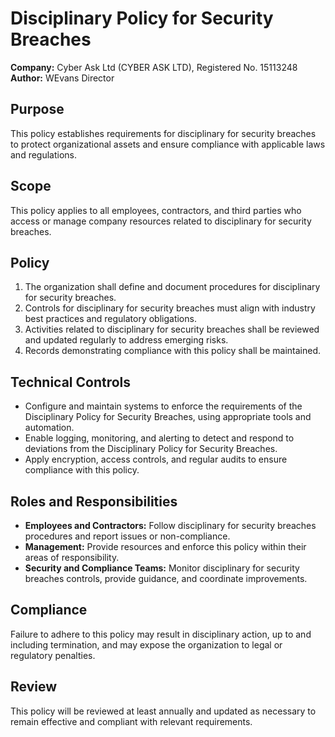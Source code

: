 # Disciplinary Policy for Security Breaches

**Company:** Cyber Ask Ltd (CYBER ASK LTD), Registered No. 15113248  
**Author:** WEvans Director

## Purpose

This policy establishes requirements for disciplinary for security breaches to protect organizational assets and ensure compliance with applicable laws and regulations.

## Scope

This policy applies to all employees, contractors, and third parties who access or manage company resources related to disciplinary for security breaches.

## Policy

1. The organization shall define and document procedures for disciplinary for security breaches.
2. Controls for disciplinary for security breaches must align with industry best practices and regulatory obligations.
3. Activities related to disciplinary for security breaches shall be reviewed and updated regularly to address emerging risks.
4. Records demonstrating compliance with this policy shall be maintained.

## Technical Controls

- Configure and maintain systems to enforce the requirements of the Disciplinary Policy for Security Breaches, using appropriate tools and automation.
- Enable logging, monitoring, and alerting to detect and respond to deviations from the Disciplinary Policy for Security Breaches.
- Apply encryption, access controls, and regular audits to ensure compliance with this policy.

## Roles and Responsibilities

- **Employees and Contractors:** Follow disciplinary for security breaches procedures and report issues or non-compliance.
- **Management:** Provide resources and enforce this policy within their areas of responsibility.
- **Security and Compliance Teams:** Monitor disciplinary for security breaches controls, provide guidance, and coordinate improvements.

## Compliance

Failure to adhere to this policy may result in disciplinary action, up to and including termination, and may expose the organization to legal or regulatory penalties.

## Review

This policy will be reviewed at least annually and updated as necessary to remain effective and compliant with relevant requirements.
